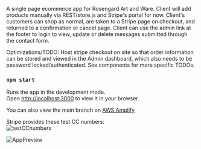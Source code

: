 A single page ecommerce app for Rosengard Art and Ware.
Client will add products manually via REST/store.js and Stripe's portal for now.
Client's customers can shop as normal, are taken to a Stripe page on checkout, and returned to a confirmation or cancel page.
Client can use the admin link at the footer to login to view, update or delete messages submitted through the contact form.

Optimizations/TODO: Host stripe checkout on site so that order information can be stored and viewed in the Admin dashboard, which also needs to be password locked/authenticated. 
See components for more specific TODOs.



### `npm start`

Runs the app in the development mode.\
Open [http://localhost:3000](http://localhost:3000) to view it in your browser.

You can also view the main branch on [AWS Amplify](main.dt8csgmlx03or.amplifyapp.com/)

Stripe provides these test CC numbers:  
![testCCnumbers](https://user-images.githubusercontent.com/112741506/221663341-38ad33ea-3a74-4295-aca0-0dd0c0152b77.gif)


![AppPreview](https://user-images.githubusercontent.com/112741506/221664052-f230ce6c-488f-4a39-b3d7-420fdd016d55.gif)
